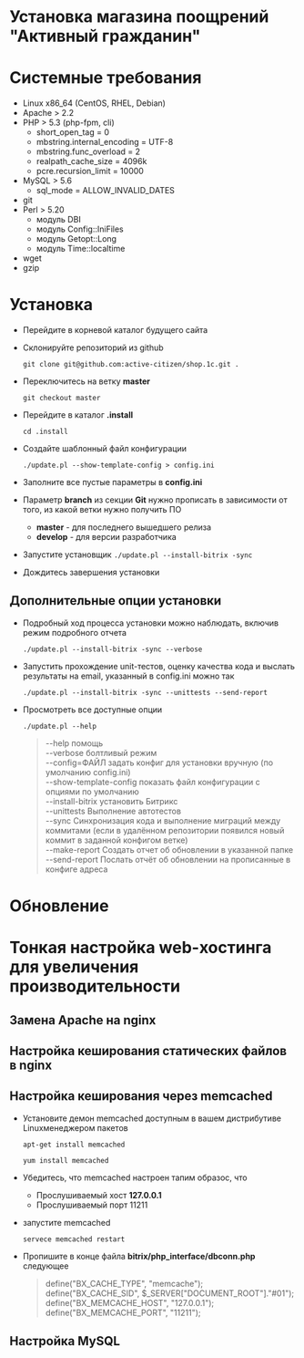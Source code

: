 Установка магазина поощрений "Активный гражданин"
===

# Системные требования

* Linux x86_64 (CentOS, RHEL, Debian)
* Apache > 2.2
* PHP > 5.3 (php-fpm, cli)
    * short_open_tag = 0
    * mbstring.internal_encoding = UTF-8
    * mbstring.func_overload = 2
    * realpath_cache_size = 4096k
    * pcre.recursion_limit = 10000
* MySQL > 5.6
    * sql_mode = ALLOW_INVALID_DATES
* git
* Perl > 5.20
    * модуль DBI
    * модуль Config::IniFiles
    * модуль Getopt::Long
    * модуль Time::localtime
* wget
* gzip


# Установка

- Перейдите в корневой каталог будущего сайта
- Склонируйте репозиторий из github 

    `git clone git@github.com:active-citizen/shop.1c.git .` 
- Переключитесь на ветку **master**

    `git checkout master`
- Перейдите в каталог **.install**

    `cd .install`
- Создайте шаблонный файл конфигурации

    `./update.pl --show-template-config > config.ini`
- Заполните все пустые параметры в **config.ini**
- Параметр **branch** из секции **Git** нужно прописать в зависимости от того, из какой ветки нужно получить ПО
    * **master** - для последнего вышедшего релиза
    * **develop** - для версии разработчика
- Запустите установщик 
    `./update.pl --install-bitrix -sync`
- Дождитесь завершения установки

## Дополнительные опции установки

- Подробный ход процесса установки можно наблюдать, включив режим подробного отчета

    `./update.pl --install-bitrix -sync --verbose`

- Запустить прохождение unit-тестов, оценку качества кода и выслать результаты на email, указанный в config.ini можно так

    `./update.pl --install-bitrix -sync --unittests --send-report`
    
- Просмотреть все доступные опции

    `./update.pl --help`

    > --help                  помощь  
    > --verbose               болтливый режим  
    > --config=ФАЙЛ           задать конфиг для установки вручную (по умолчанию config.ini)  
    > --show-template-config  показать файл конфигурации с опциями по умолчанию  
    > --install-bitrix        установить Битрикс  
    > --unittests             Выполнение автотестов  
    > --sync                  Синхронизация кода и выполнение миграций между коммитами (если в удалённом репозитории появился новый коммит в заданной конфигом ветке)  
    > --make-report           Создать отчет об обновлении в указанной папке  
    > --send-report           Послать отчёт об обновлении на прописанные в конфиге адреса  
    
    
# Обновление

# Тонкая настройка web-хостинга для увеличения производительности

## Замена Apache на nginx

## Настройка кеширования статических файлов в nginx

## Настройка кеширования через memcached

- Установите демон memcached доступным в вашем дистрибутиве Linuxменеджером пакетов

    `apt-get install memcached`

    `yum install memcached`
    
- Убедитесь, что memcached настроен тапим образос, что
    - Прослушиваемый хост **127.0.0.1**
    - Прослушиваемый порт 11211

- запустите memcached

    `servece memcached restart`
    
- Пропишите в конце файла **bitrix/php_interface/dbconn.php** следующее

    > define("BX_CACHE_TYPE", "memcache");  
    > define("BX_CACHE_SID", $_SERVER["DOCUMENT_ROOT"]."#01");  
    > define("BX_MEMCACHE_HOST", "127.0.0.1");  
    > define("BX_MEMCACHE_PORT", "11211");  
    
## Настройка MySQL


